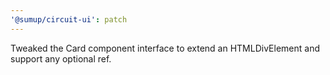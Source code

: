 ```yaml
---
'@sumup/circuit-ui': patch
---
```


Tweaked the Card component interface to extend an HTMLDivElement and support any optional ref.

